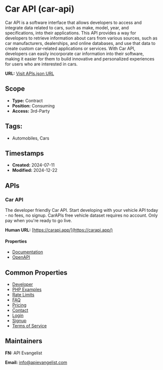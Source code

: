 # Car API (car-api)
Car API is a software interface that allows developers to access and integrate data related to cars, such as make, model, year, and specifications, into their applications. This API provides a way for developers to retrieve information about cars from various sources, such as car manufacturers, dealerships, and online databases, and use that data to create custom car-related applications or services. With Car API, developers can easily incorporate car information into their software, making it easier for them to build innovative and personalized experiences for users who are interested in cars.

**URL:** [Visit APIs.json URL](https://example.com/apis/car-api-the-developer-friendly-vehicle-api-database.yml)

## Scope

- **Type:** Contract 
- **Position:** Consuming 
- **Access:** 3rd-Party 

## Tags:

 - Automobiles, Cars

## Timestamps

- **Created:** 2024-07-11 
- **Modified:** 2024-12-22 

## APIs

### Car API
The developer friendly Car API. Start developing with your vehicle API today - no fees, no signup. CarAPIs free vehicle dataset requires no account. Only pay when you're ready to go live.

**Human URL:** [https://carapi.app/](https://carapi.app/)



#### Properties

- [Documentation](https://carapi.app/)
- [OpenAPI](openapi/car-api-openapi-original.yml)

## Common Properties

- [Developer](https://carapi.app/)
- [PHP Examples](https://carapi.app/docs/php/)
- [Rate Limits](https://carapi.app/docs/rate_limits/)
- [FAQ](https://carapi.app/features/faq)
- [Pricing](https://carapi.app/pricing)
- [Contact](https://carapi.app/contact)
- [Login](https://carapi.app/login)
- [Signup](https://carapi.app/register)
- [Terms of Service](https://carapi.app/terms-of-use)

## Maintainers

**FN:** API Evangelist

**Email:** info@apievangelist.com


